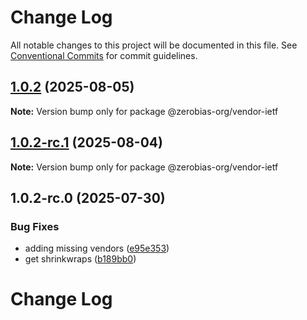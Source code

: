 # Change Log

All notable changes to this project will be documented in this file.
See [Conventional Commits](https://conventionalcommits.org) for commit guidelines.

## [1.0.2](https://github.com/zerobias-org/vendor/compare/@zerobias-org/vendor-ietf@1.0.2-rc.1...@zerobias-org/vendor-ietf@1.0.2) (2025-08-05)

**Note:** Version bump only for package @zerobias-org/vendor-ietf





## [1.0.2-rc.1](https://github.com/zerobias-org/vendor/compare/@zerobias-org/vendor-ietf@1.0.2-rc.0...@zerobias-org/vendor-ietf@1.0.2-rc.1) (2025-08-04)

**Note:** Version bump only for package @zerobias-org/vendor-ietf





## 1.0.2-rc.0 (2025-07-30)


### Bug Fixes

* adding missing vendors ([e95e353](https://github.com/zerobias-org/vendor/commit/e95e35309a1812973f4536f535eee460edc5414c))
* get shrinkwraps ([b189bb0](https://github.com/zerobias-org/vendor/commit/b189bb0cf53ad66427530ccc0eab7824527942d3))





# Change Log
